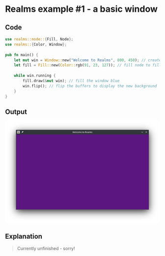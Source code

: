 # Realms example #1 - a basic window

## Code

``` rust
use realms::node::{Fill, Node};
use realms::{Color, Window};

pub fn main() {
    let mut win = Window::new("Welcome to Realms", 800, 450); // create window frame
    let fill = Fill::new(Color::rgb(91, 23, 127)); // fill node to fill window blue

    while win.running {
        fill.draw(&mut win); // fill the window blue
        win.flip(); // flip the buffers to display the new background
    }
}
```

## Output

![An 800x600 window with title "Welcome to Realms" and filled with a purple background](../res/purple-window.png)

## Explanation

> Currently unfinished - sorry!
